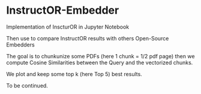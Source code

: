 # InstructOR-Embedder
Implementation of InscturOR in Jupyter Notebook

Then use to compare InstructOR results with others Open-Source Embedders

The goal is to chunkunize some PDFs (here 1 chunk = 1/2 pdf page) then we compute Cosine Similarities between the Query and the vectorized chunks.

We plot and keep some top k (here Top 5) best results.

To be continued.
